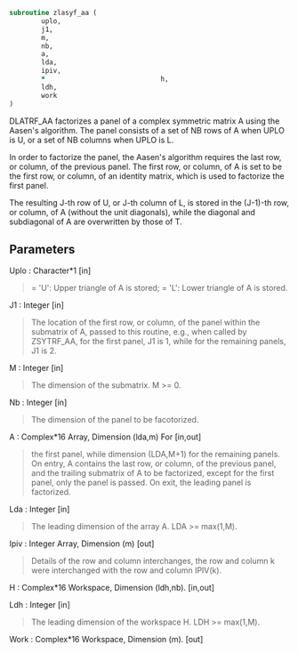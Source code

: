```fortran
subroutine zlasyf_aa (
		uplo,
		j1,
		m,
		nb,
		a,
		lda,
		ipiv,
		*                             h,
		ldh,
		work
)
```

 DLATRF_AA factorizes a panel of a complex symmetric matrix A using
 the Aasen's algorithm. The panel consists of a set of NB rows of A
 when UPLO is U, or a set of NB columns when UPLO is L.

 In order to factorize the panel, the Aasen's algorithm requires the
 last row, or column, of the previous panel. The first row, or column,
 of A is set to be the first row, or column, of an identity matrix,
 which is used to factorize the first panel.

 The resulting J-th row of U, or J-th column of L, is stored in the
 (J-1)-th row, or column, of A (without the unit diagonals), while
 the diagonal and subdiagonal of A are overwritten by those of T.


## Parameters
Uplo : Character*1 [in]
> = 'U':  Upper triangle of A is stored;
> = 'L':  Lower triangle of A is stored.

J1 : Integer [in]
> The location of the first row, or column, of the panel
> within the submatrix of A, passed to this routine, e.g.,
> when called by ZSYTRF_AA, for the first panel, J1 is 1,
> while for the remaining panels, J1 is 2.

M : Integer [in]
> The dimension of the submatrix. M >= 0.

Nb : Integer [in]
> The dimension of the panel to be facotorized.

A : Complex*16 Array, Dimension (lda,m) For [in,out]
> the first panel, while dimension (LDA,M+1) for the
> remaining panels.
> On entry, A contains the last row, or column, of
> the previous panel, and the trailing submatrix of A
> to be factorized, except for the first panel, only
> the panel is passed.
> On exit, the leading panel is factorized.

Lda : Integer [in]
> The leading dimension of the array A.  LDA >= max(1,M).

Ipiv : Integer Array, Dimension (m) [out]
> Details of the row and column interchanges,
> the row and column k were interchanged with the row and
> column IPIV(k).

H : Complex*16 Workspace, Dimension (ldh,nb). [in,out]

Ldh : Integer [in]
> The leading dimension of the workspace H. LDH >= max(1,M).

Work : Complex*16 Workspace, Dimension (m). [out]

